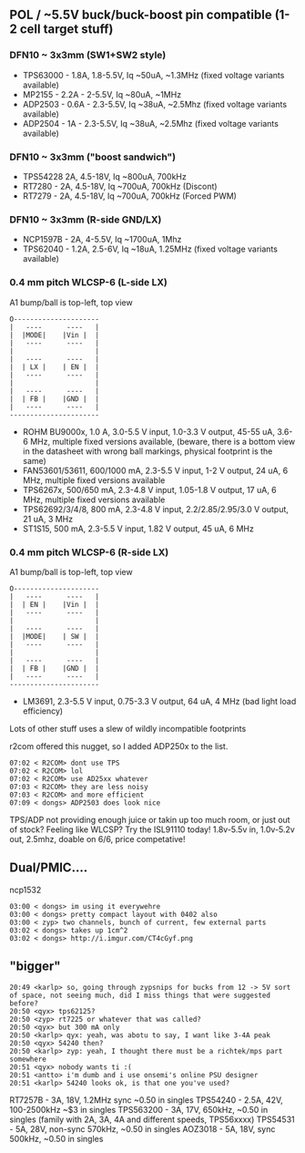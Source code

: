 
## POL / ~5.5V buck/buck-boost pin compatible (1-2 cell target stuff)
### DFN10 ~ 3x3mm (SW1+SW2 style)
* TPS63000 - 1.8A, 1.8-5.5V, Iq ~50uA, ~1.3MHz  (fixed voltage variants available)
* MP2155 - 2.2A - 2-5.5V, Iq ~80uA, ~1MHz
* ADP2503 - 0.6A - 2.3-5.5V, Iq ~38uA, ~2.5Mhz (fixed voltage variants available)
* ADP2504 - 1A - 2.3-5.5V, Iq ~38uA, ~2.5Mhz (fixed voltage variants available)

### DFN10 ~ 3x3mm ("boost sandwich")
* TPS54228 2A, 4.5-18V, Iq ~800uA, 700kHz
* RT7280 - 2A, 4.5-18V, Iq ~700uA, 700kHz (Discont)
* RT7279 - 2A, 4.5-18V, Iq ~700uA, 700kHz (Forced PWM)

### DFN10 ~ 3x3mm (R-side GND/LX)
* NCP1597B - 2A, 4-5.5V, Iq ~1700uA, 1Mhz
* TPS62040 - 1.2A, 2.5-6V, Iq ~18uA, 1.25MHz (fixed voltage variants available)

### 0.4 mm pitch WLCSP-6 (L-side LX)

A1 bump/ball is top-left, top view

```
O---------------------
|   ----      ----   |
|  |MODE|    |Vin |  |
|   ----      ----   |
|                    |
|   ----      ----   |
|  | LX |    | EN |  |
|   ----      ----   |
|                    |
|   ----      ----   |
|  | FB |    |GND |  |
|   ----      ----   |
----------------------
```

* ROHM BU9000x, 1.0 A, 3.0-5.5 V input, 1.0-3.3 V output, 45-55 uA, 3.6-6 MHz, multiple fixed versions available, (beware, there is a bottom view in the datasheet with wrong ball markings, physical footprint is the same)
* FAN53601/53611, 600/1000 mA, 2.3-5.5 V input, 1-2 V output, 24 uA, 6 MHz, multiple fixed versions available
* TPS6267x, 500/650 mA, 2.3-4.8 V input, 1.05-1.8 V output, 17 uA, 6 MHz, multiple fixed versions available
* TPS62692/3/4/8, 800 mA, 2.3-4.8 V input, 2.2/2.85/2.95/3.0 V output, 21 uA, 3 MHz
* ST1S15, 500 mA, 2.3-5.5 V input, 1.82 V output, 45 uA, 6 MHz

### 0.4 mm pitch WLCSP-6 (R-side LX)

A1 bump/ball is top-left, top view

```
O---------------------
|   ----      ----   |
|  | EN |    |Vin |  |
|   ----      ----   |
|                    |
|   ----      ----   |
|  |MODE|    | SW |  |
|   ----      ----   |
|                    |
|   ----      ----   |
|  | FB |    |GND |  |
|   ----      ----   |
----------------------
```
* LM3691, 2.3-5.5 V input, 0.75-3.3 V output, 64 uA, 4 MHz (bad light load efficiency)

Lots of other stuff uses a slew of wildly incompatible footprints

r2com offered this nugget, so I added ADP250x to the list.
```
07:02 < R2COM> dont use TPS
07:02 < R2COM> lol
07:02 < R2COM> use AD25xx whatever
07:03 < R2COM> they are less noisy
07:03 < R2COM> and more efficient
07:09 < dongs> ADP2503 does look nice
```
TPS/ADP not providing enough juice or takin up too much room, or just out of stock? Feeling like WLCSP? 
Try the ISL91110 today! 1.8v-5.5v in, 1.0v-5.2v out, 2.5mhz, doable on 6/6, price competative!

## Dual/PMIC....
ncp1532
```
03:00 < dongs> im using it everywehre
03:00 < dongs> pretty compact layout with 0402 also
03:00 < zyp> two channels, bunch of current, few external parts
03:02 < dongs> takes up 1cm^2
03:02 < dongs> http://i.imgur.com/CT4cGyf.png
```


## "bigger"
```
20:49 <karlp> so, going through zypsnips for bucks from 12 -> 5V sort of space, not seeing much, did I miss things that were suggested before?
20:50 <qyx> tps62125?
20:50 <zyp> rt7225 or whatever that was called?
20:50 <qyx> but 300 mA only
20:50 <karlp> qyx: yeah, was abotu to say, I want like 3-4A peak
20:50 <qyx> 54240 then?
20:50 <karlp> zyp: yeah, I thought there must be a richtek/mps part somewhere
20:51 <qyx> nobody wants ti :(
20:51 <antto> i'm dumb and i use onsemi's online PSU designer
20:51 <karlp> 54240 looks ok, is that one you've used?
```


RT7257B - 3A, 18V, 1.2MHz sync ~0.50 in singles
TPS54240 - 2.5A, 42V, 100-2500kHz ~$3 in singles
TPS563200 - 3A, 17V, 650kHz, ~0.50 in singles (family with 2A, 3A, 4A and different speeds, TPS56xxxx)
TPS54531 - 5A, 28V, non-sync 570kHz, ~0.50 in singles
AOZ3018 - 5A, 18V, sync 500kHz, ~0.50 in singles


